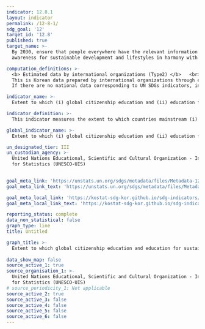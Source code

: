 ```yaml
---
indicator: 12.8.1
layout: indicator
permalink: /12-8-1/
sdg_goal: '12'
target_id: '12.8'
published: true
target_name: >-
  By 2030, ensure that people everywhere have the relevant information and
  awareness for sustainable development and lifestyles in harmony with nature

computation_definitions: >-
  <b> Estimated data by international organizations (Type2) </b>   <br>
  This is Korean data prepared by international organizations through estimation and modeling. 
  If there are no national data corresponding to UN SDGs indicators, international data are available for monitoring.

indicator_name: >-
  Extent to which (i) global citizenship education and (ii) education for sustainable development are mainstreamed in (a) national education policies, (b) curricula, (c) teacher education, and (d) student assessment

indicator_definition: >-
  This indicator measures the extent to which countries mainstream (i) global citizenship education (GCED) and (ii) education for sustainable development in (a) national education policies; (b) curricula; (c) teacher education; and (d) student assessment.

global_indicator_name: >-
  Extent to which (i) global citizenship education and (ii) education for sustainable development are mainstreamed in (a) national education policies, (b) curricula, (c) teacher education, and (d) student assessment

un_designated_tier: III
un_custodian_agency: >-
  United Nations Educational, Scientific and Cultural Organization - Institute
  for Statistics (UNESCO-UIS)
  

goal_meta_link: 'https://unstats.un.org/sdgs/metadata/files/Metadata-12-08-01.pdf'
goal_meta_link_text: 'https://unstats.un.org/sdgs/metadata/files/Metadata-12-08-01.pdf'

goal_meta_local_link: 'https://kostat-sdg-kor.github.io/sdg-indicators/public/data/Metadata-12-08-01_ENG.pdf'
goal_meta_local_link_text: 'https://kostat-sdg-kor.github.io/sdg-indicators/public/data/Metadata-12-08-01_ENG.pdf'

reporting_status: complete
data_non_statistical: false
graph_type: line
title: Untitled

graph_title: >-
  Extent to which global citizenship education and education for sustainable development are mainstreamed in (a)national education policies (b)curricula (c)teacher education (d)student assessment
  
data_show_map: false
source_active_1: true
source_organisation_1: >-
  United Nations Educational, Scientific and Cultural Organization - Institute
  for Statistics (UNESCO-UIS)
# source_periodicity_1: Not applicable
source_active_2: true
source_active_3: false
source_active_4: false
source_active_5: false
source_active_6: false
---
```

